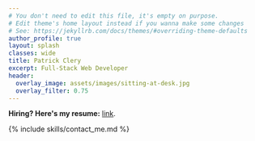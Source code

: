 ```yaml
---
# You don't need to edit this file, it's empty on purpose.
# Edit theme's home layout instead if you wanna make some changes
# See: https://jekyllrb.com/docs/themes/#overriding-theme-defaults
author_profile: true
layout: splash
classes: wide
title: Patrick Clery
excerpt: Full-Stack Web Developer
header:
  overlay_image: assets/images/sitting-at-desk.jpg
  overlay_filter: 0.75
---
```


**Hiring? Here's my resume:** [link](https://drive.google.com/open?id=17omXcA16GIPX9qp1ntoBcOu_H5kHTN63).

{% include skills/contact_me.md %}
